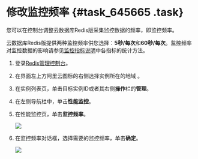 # 修改监控频率 {#task_645665 .task}

您可以在控制台调整云数据库Redis版采集监控数据的频率，即监控频率。

云数据库Redis版提供两种监控频率供您选择：**5秒/每次**和**60秒/每次**。监控频率对监控数据的影响请参见[监控指标说明](cn.zh-CN/用户指南/性能监控/监控指标说明.md#)中各指标的统计方法。

1.  登录[Redis管理控制台](https://kvstore.console.aliyun.com/)。
2.  在界面左上方阿里云图标的右侧选择实例所在的地域 。
3.  在实例列表页，单击目标实例ID或者其右侧**操作**栏的**管理**。
4.  在左侧导航栏中，单击**性能监控**。
5.  在性能监控页，单击**监控频率**。 

    ![](http://static-aliyun-doc.oss-cn-hangzhou.aliyuncs.com/assets/img/519482/156091083649455_zh-CN.png)

6.  在监控频率对话框，选择需要的监控频率，单击**确定**。 

    ![](http://static-aliyun-doc.oss-cn-hangzhou.aliyuncs.com/assets/img/519482/156091083649456_zh-CN.png)


